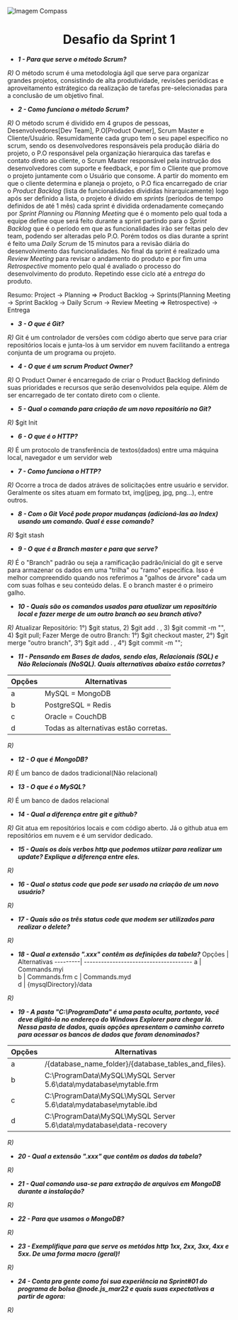 ![Imagem Compass](https://webjump.com.br/wp-content/uploads/2021/08/compassuol-logo-min.png)

<div align="center">
<h1>Desafio da Sprint 1</h1>
</div>

* ***1 - Para que serve o método Scrum?***


_R)_  O método scrum é uma metodologia ágil que serve para organizar grandes projetos, consistindo de alta produtividade, revisões periódicas e aproveitamento estrátegico da realização de tarefas pre-selecionadas para a conclusão de um objetivo final.



* ***2 - Como funciona o método Scrum?*** 


_R)_ O método scrum é dividido  em 4 grupos de pessoas, Desenvolvedores[Dev Team], P.O[Product Owner], Scrum Master e Cliente/Usuário. Resumidamente cada grupo tem o seu papel específico no scrum, sendo os desenvolvedores responsáveis pela produção diária do projeto, o P.O responsável pela organização hierarquica das tarefas e contato direto ao cliente, o Scrum Master responsável pela instrução dos desenvolvedores com suporte e feedback, e por fim o Cliente que promove o projeto juntamente com o Usuário que consome. 
A partir do momento em que o cliente determina e planeja o projeto, o P.O fica encarregado de criar o *Product Backlog* (lista de funcionalidades divididas hirarquicamente) logo após ser definido a lista, o projeto é divido em *sprints* (períodos de tempo definidos de até 1 mês) cada sprint é dividida ordenadamente começando por *Sprint Planning* ou *Planning Meeting* que é o momento pelo qual toda a equipe define oque será feito durante a sprint partindo para o *Sprint Backlog* que é o período em que as funcionalidades irão ser feitas pelo dev team, podendo ser alteradas pelo P.O. Porém todos os dias durante a sprint é feito uma *Daily Scrum* de 15 minutos para a revisão diária do desenvolvimento das funcionalidades. No final da sprint é realizado uma *Review Meeting* para revisar o andamento do produto e por fim uma *Retrospective* momento pelo qual é avaliado o processo do desenvolvimento do produto. Repetindo esse ciclo até a *entrega* do produto.  

Resumo: Project -> Planning =>  Product Backlog -> Sprints(Planning Meeting -> Sprint Backlog -> Daily Scrum -> Review Meeting => Retrospective) -> Entrega


* ***3 - O que é Git?*** 


_R)_ Git é um controlador de versões com código aberto que serve para criar repositórios locais e junta-los à um servidor em nuvem facilitando a entrega conjunta de um programa ou projeto. 



* ***4 - O que é um scrum Product Owner?***


_R)_ O Product Owner é encarregado de criar o Product Backlog definindo suas prioridades e recursos que serão desenvolvidos pela equipe. Além de ser encarregado de ter contato direto com o cliente.



* ***5 - Qual o comando para criação de um novo repositório no Git?*** 


_R)_ $git Init


* ***6 - O que é o HTTP?***


_R)_ É um protocolo de transferência de textos(dados) entre uma máquina local, navegador e um servidor web



* ***7 - Como funciona o HTTP?***


_R)_ Ocorre a troca de dados atráves de solicitações entre usuário e servidor. Geralmente os sites atuam em formato txt, img(jpeg, jpg, png...), entre outros. 



* ***8 - Com o Git Você pode propor mudanças (adicioná-las ao Index) usando um comando. Qual é esse comando?***   


_R)_ $git stash



* ***9 - O que é a Branch master e para que serve?*** 

_R)_ É o "Branch" padrão ou seja a ramificação padrão/inicial do git e serve para armazenar os dados em uma "trilha" ou "ramo" especifíca. Isso é melhor compreendido quando nos referimos a "galhos de árvore" cada um com suas folhas e seu conteúdo delas. E o branch master é o primeiro galho.



* ***10 - Quais são os comandos usados para atualizar um repositório local e fazer merge de um outro branch ao seu branch ativo?*** 

_R)_ Atualizar Repositório: 1°) $git status,  2) $git add . , 3) $git commit -m "",  4) $git pull; 
       Fazer Merge de outro Branch: 1°) $git checkout master, 2°) $git merge "outro branch", 3°) $git add . , 4°) $git commit -m ""; 



* ***11 - Pensando em Bases de dados, sendo elas, Relacionais (SQL) e Não Relacionais (NoSQL). Quais alternativas abaixo estão corretas?*** 

Opções | Alternativas 
---------| --------------------------------------
    a    | MySQL = MongoDB 
    b    | PostgreSQL = Redis 
    c    | Oracle = CouchDB 
    d    | Todas as alternativas estão corretas.

_R)_




* ***12 - O que é MongoDB?*** 

_R)_ É um banco de dados tradicional(Não relacional) 




* ***13 - O que é o MySQL?*** 

_R)_ É um banco de dados relacional




* ***14 - Qual a diferença entre git e github?***

_R)_ Git atua em repositórios locais e com código aberto. Já o github atua em repositórios em nuvem e é um servidor dedicado. 




* ***15 - Quais os dois verbos http que podemos utiizar para realizar um update? Explique a diferença entre eles.*** 

_R)_




* ***16 - Qual o status code que pode ser usado na criação de um novo usuário?*** 

_R)_




* ***17 - Quais são os três status code que modem ser utilizados para realizar o delete?***

_R)_




* ***18 - Qual a extensão ".xxx" contêm as definições da tabela?*** 
Opções | Alternativas 
---------| --------------------------------------
    a    | Commands.myi  
    b    | Commands.frm
    c    | Commands.myd  
    d    | {mysqlDirectory}/data

_R)_



* ***19 - A pasta "C:\ProgramData" é uma pasta oculta, portanto, você deve digitá-la no endereço do Windows Explorer para chegar lá. Nessa pasta de dados, quais opções apresentam o caminho correto para acessar os bancos de dados que foram denominados?***

Opções | Alternativas 
---------| --------------------------------------
    a    |  /{database_name_folder}/{database_tables_and_files}.  
    b    | C:\ProgramData\MySQL\MySQL Server 5.6\data\mydatabase\mytable.frm 
    c    | C:\ProgramData\MySQL\MySQL Server 5.6\data\mydatabase\mytable.ibd  
    d    | C:\ProgramData\MySQL\MySQL Server 5.6\data\mydatabase\data-recovery 

_R)_



* ***20 - Qual a extensão ".xxx" que contêm os dados da tabela?*** 

_R)_



* ***21 - Qual comando usa-se para extração de arquivos em MongoDB durante a instalação?***

_R)_



* ***22 - Para que usamos o MongoDB?*** 

_R)_



* ***23 - Exemplifique para que serve os metódos http 1xx, 2xx, 3xx, 4xx e 5xx. De uma forma macro (geral)!***

_R)_



* ***24 - Conta pra gente como foi sua experiência na Sprint#01 do programa de bolsa @node.js_mar22 e quais suas expectativas a partir de agora:*** 

_R)_

